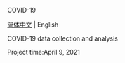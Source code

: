 COVID-19

[简体中文](README.md) | English

COVID-19 data collection and analysis

Project time:April 9, 2021
